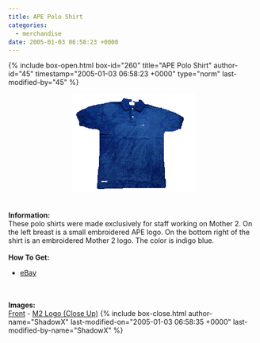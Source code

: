 ```yaml
---
title: APE Polo Shirt
categories:
  - merchandise
date: 2005-01-03 06:58:23 +0000
---
```

{% include box-open.html box-id="260" title="APE Polo Shirt" author-id="45" timestamp="2005-01-03 06:58:23 +0000" type="norm" last-modified-by="45" %}
	<center>
	<img src="/merchandise/images/apeshirt_title.png" border="0" alt="APE Polo Shirt" />
	</center>
	<br /><br />
	<b>Information:</b>
	<br />
	These polo shirts were made exclusively for staff working on Mother 2. 
	On the left breast is a small embroidered APE logo. On the bottom right of the shirt 
	is an embroidered Mother 2 logo. The color is indigo blue.
	<br /><br />
	<b>How To Get:</b>
	<br />
	<ul>
	<li><a href="http://www.ebay.com">eBay</a></li>
	</ul>
	<br /><br />
	<b>Images:</b>
	<br />
	<a href="/merchandise/images/apeshirt_front.jpg">Front</a> - <a href="/merchandise/images/apeshirt_m2closeup.jpg">M2 Logo (Close Up)</a>
{% include box-close.html author-name="ShadowX" last-modified-on="2005-01-03 06:58:35 +0000" last-modified-by-name="ShadowX" %}

